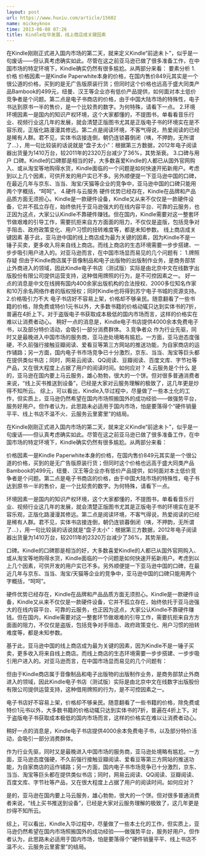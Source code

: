 ```yaml
---
layout: post
url: https://www.huxiu.com/article/15602
name: mickeyknox
time: 2013-06-08 07:26
title: Kindle在华发展，线上商店成关键因素
---
```

在Kindle刚刚正式进入国内市场的第二天，就来定义Kindle“前途未卜”，似乎是一句废话——但认真考虑确实如此。尽管在这之前亚马逊已做了很多准备工作，在中国市场的特定环境下，Kindle确实仍然有很多尴尬。从两部分来看： 要素分析 1.价格 价格因素一是Kindle Paperwhite本身的价格，在国内售价849元其实是一个很公道的价格，买到的是无广告版原装行货；但同时这个价格也远高于盛大同类产品Bambook的499元，纽曼、汉王等企业亦有低价产品提供，如何面对本土低价竞争者是个问题。第二点是电子书商店的价格，由于中国大陆市场的特殊性，电子书达到原书一半的售价，是一个比较贵的数字。为何特殊，请看下一点。 2.环境 环境因素一是国内的知识产权环境，这个大家都懂的，不提图书，单看看音乐行业、视频行业这几年的发展，就会清楚正版图书尤其是正版电子书的环境实在是不容乐观，正版化路漫漫其修远。第二点是阅读环境，不客气得说，热爱阅读的已经是稀有人群。君不见，实体书店接连倒，朝仍连锁暮倒闭（咦，不押韵，无所谓了...），用一句比较装的话说就是“盘子太小”：根据第三方数据，2012年电子阅读器出货量为1410万台，较2011年的2320万台减少了36%，其势渐衰。 3.口碑与用户 口碑。Kindle的口碑那是相当的好，大多数喜爱Kindle的人都已从国外官网购入、或从淘宝等地购得水货，Kindle面临的一个问题是如何快速开拓新用户。考虑到以上几个因素，可供开发的用户实已不多。另外顺便提一下亚马逊中国的口碑，在最近几年与京东、当当、淘宝/天猫等企业的竞争中，亚马逊中国的口碑只能用两个字概括，“呵呵”。 4.硬件与云服务 硬件优势已经存在，Kindle在品牌和产品品质方面无须担心。Kindle是一款硬件设备，Kindle又从来不仅仅是一款硬件设备，它并不孤立存在，始终依托于亚马逊强大的在线内容平台、可靠的云服务，也正因为这点，大家公认Kindle不靠硬件赚钱。但在国内，Kindle需要对这一整套环节做艰难的引导工作，需要抗拒来自方方面面的阻力，不仅仅是盗版，包括竞争对手阻击、政府政策变化、用户习惯的扭转难度等，都是未知参数。 线上商店成关键因素 基于此，亚马逊中国的线上商店成为最为关键的因素，因为Kindle不是一锤子买卖，更多收入将来自线上商店。而线上商店的生态环境需要一步步搭建、一步步吸引用户进入的。对亚马逊而言，在中国市场显而易见的几个问题有： 1.牌照存疑 但由于Kindle商店属于音像制品和电子出版物的出版制作业务，是商务部禁止外商进入的领域，因此Kindle电子书店（测试版）实际是由北京中文在线数字出版股份有限公司提供运营支持，这种借用牌照的行为，是不可控因素之一。 好一点的消息是中文在线拥有国内400余家出版机构的合法授权、2000多位知名作家和10万余名网络作者的版权授权；同时Kindle也将得到苏宁电子书城的资源支持。 2.价格吸引力不大 电子书店好不容易上架，价格却不够亲民。随意翻看了一些书籍的价格，除免费或特价1元书以外，大多数书籍的价格动辄只达到实体书的7折，普遍在4折上下。对于盗版电子书获取成本极低的国内市场而言，这样的价格实在难以让消费者动心。 稍好一点的消息是，Kindle电子书店提供4000余本免费电子书，以及部分特价活动，会吸引一部分消费群体。 3.竞争者众 作为行业先驱，同时又是最晚进入中国市场的服务商，亚马逊处境略有尴尬。一方面，亚马逊态度强硬，不久前强行接触豆瓣阅读、爱看豆等第三方网站的推送功能，为自家商店的运作铺路；另一方面，国内电子书市场竞争已十分激烈，京东、当当、淘宝等巨头都在提供类似书店；同时，网易云阅读、QQ阅读、豆瓣阅读、百度文库、字节社等产品，又在很大程度上占据了用户的阅读时间。如何应对？ 4.云服务是个什么 是的，亚马逊在国内要上马云服务，雄心勃勃，很大的一个饼。但对很多普通消费者来说，“线上买书推送到设备”，已经是大家对云服务理解的极致了，这几年更是炒得不知所云。 综上，可以看出，Kindle入华过程中，尽量做了一些本土化的工作，但实质上，亚马逊仍然希望在国内市场照搬国外的成功经验——做强势平台，服务好用户。但作者认为，此思路未必适用于国内市场，怕是要落得个“硬件销量平平、线上书店不温不火、云服务云里雾里”的结局。

在Kindle刚刚正式进入国内市场的第二天，就来定义Kindle“前途未卜”，似乎是一句废话——但认真考虑确实如此。尽管在这之前亚马逊已做了很多准备工作，在中国市场的特定环境下，Kindle确实仍然有很多尴尬。从两部分来看：

价格因素一是Kindle Paperwhite本身的价格，在国内售价849元其实是一个很公道的价格，买到的是无广告版原装行货；但同时这个价格也远高于盛大同类产品Bambook的499元，纽曼、汉王等企业亦有低价产品提供，如何面对本土低价竞争者是个问题。第二点是电子书商店的价格，由于中国大陆市场的特殊性，电子书达到原书一半的售价，是一个比较贵的数字。为何特殊，请看下一点。

环境因素一是国内的知识产权环境，这个大家都懂的，不提图书，单看看音乐行业、视频行业这几年的发展，就会清楚正版图书尤其是正版电子书的环境实在是不容乐观，正版化路漫漫其修远。第二点是阅读环境，不客气得说，热爱阅读的已经是稀有人群。君不见，实体书店接连倒，朝仍连锁暮倒闭（咦，不押韵，无所谓了...），用一句比较装的话说就是“盘子太小”：根据第三方数据，2012年电子阅读器出货量为1410万台，较2011年的2320万台减少了36%，其势渐衰。

口碑。Kindle的口碑那是相当的好，大多数喜爱Kindle的人都已从国外官网购入、或从淘宝等地购得水货，Kindle面临的一个问题是如何快速开拓新用户。考虑到以上几个因素，可供开发的用户实已不多。另外顺便提一下亚马逊中国的口碑，在最近几年与京东、当当、淘宝/天猫等企业的竞争中，亚马逊中国的口碑只能用两个字概括，“呵呵”。

硬件优势已经存在，Kindle在品牌和产品品质方面无须担心。Kindle是一款硬件设备，Kindle又从来不仅仅是一款硬件设备，它并不孤立存在，始终依托于亚马逊强大的在线内容平台、可靠的云服务，也正因为这点，大家公认Kindle不靠硬件赚钱。但在国内，Kindle需要对这一整套环节做艰难的引导工作，需要抗拒来自方方面面的阻力，不仅仅是盗版，包括竞争对手阻击、政府政策变化、用户习惯的扭转难度等，都是未知参数。

基于此，亚马逊中国的线上商店成为最为关键的因素，因为Kindle不是一锤子买卖，更多收入将来自线上商店。而线上商店的生态环境需要一步步搭建、一步步吸引用户进入的。对亚马逊而言，在中国市场显而易见的几个问题有：

但由于Kindle商店属于音像制品和电子出版物的出版制作业务，是商务部禁止外商进入的领域，因此Kindle电子书店（测试版）实际是由北京中文在线数字出版股份有限公司提供运营支持，这种借用牌照的行为，是不可控因素之一。

电子书店好不容易上架，价格却不够亲民。随意翻看了一些书籍的价格，除免费或特价1元书以外，大多数书籍的价格动辄只达到实体书的7折，普遍在4折上下。对于盗版电子书获取成本极低的国内市场而言，这样的价格实在难以让消费者动心。

稍好一点的消息是，Kindle电子书店提供4000余本免费电子书，以及部分特价活动，会吸引一部分消费群体。

作为行业先驱，同时又是最晚进入中国市场的服务商，亚马逊处境略有尴尬。一方面，亚马逊态度强硬，不久前强行接触豆瓣阅读、爱看豆等第三方网站的推送功能，为自家商店的运作铺路；另一方面，国内电子书市场竞争已十分激烈，京东、当当、淘宝等巨头都在提供类似书店；同时，网易云阅读、QQ阅读、豆瓣阅读、百度文库、字节社等产品，又在很大程度上占据了用户的阅读时间。如何应对？

是的，亚马逊在国内要上马云服务，雄心勃勃，很大的一个饼。但对很多普通消费者来说，“线上买书推送到设备”，已经是大家对云服务理解的极致了，这几年更是炒得不知所云。

综上，可以看出，Kindle入华过程中，尽量做了一些本土化的工作，但实质上，亚马逊仍然希望在国内市场照搬国外的成功经验——做强势平台，服务好用户。但作者认为，此思路未必适用于国内市场，怕是要落得个“硬件销量平平、线上书店不温不火、云服务云里雾里”的结局。

